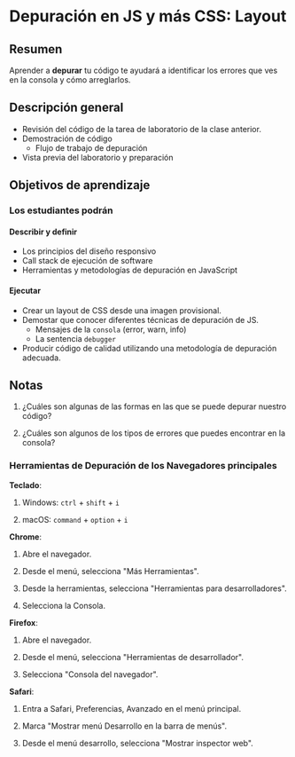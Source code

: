 ﻿# Depuración en JS y más CSS: Layout

## Resumen

Aprender a **depurar** tu código te ayudará a identificar los errores que ves en la consola y cómo arreglarlos.

## Descripción general

- Revisión del código de la tarea de laboratorio de la clase anterior.
- Demostración de código
  - Flujo de trabajo de depuración
- Vista previa del laboratorio y preparación

## Objetivos de aprendizaje

### Los estudiantes podrán

#### Describir y definir

- Los principios del diseño responsivo
- Call stack de ejecución de software
- Herramientas y metodologías de depuración en JavaScript

#### Ejecutar

- Crear un layout de CSS desde una imagen provisional.
- Demostar que conocer diferentes técnicas de depuración de JS.
  - Mensajes de la `consola` (error, warn, info)
  - La sentencia `debugger`
- Producir código de calidad utilizando una metodología de depuración adecuada.

## Notas

1. ¿Cuáles son algunas de las formas en las que se puede depurar nuestro código?

1. ¿Cuáles son algunos de los tipos de errores que puedes encontrar en la consola?

### Herramientas de Depuración de los Navegadores principales

**Teclado**:

1. Windows: `ctrl` + `shift` + `i`

1. macOS: `command` + `option` + `i`

**Chrome**:

1. Abre el navegador.

1. Desde el menú, selecciona "Más Herramientas".

1. Desde la herramientas, selecciona "Herramientas para desarrolladores".

1. Selecciona la Consola.

**Firefox**:

1. Abre el navegador.

1. Desde el menú, selecciona "Herramientas de desarrollador".

1. Selecciona "Consola del navegador".

**Safari**:

1. Entra a Safari, Preferencias, Avanzado en el menú principal.

1. Marca "Mostrar menú Desarrollo en la barra de menús".

1. Desde el menú desarrollo, selecciona "Mostrar inspector web".
